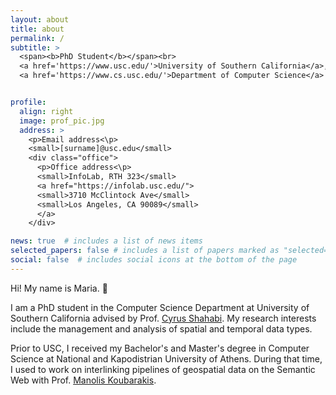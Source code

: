 ```yaml
---
layout: about
title: about
permalink: /
subtitle: >
  <span><b>PhD Student</b></span><br>
  <a href='https://www.usc.edu/'>University of Southern California</a>, 
  <a href='https://www.cs.usc.edu/'>Department of Computer Science</a>


profile:
  align: right
  image: prof_pic.jpg
  address: >
    <p>Email address<\p>
    <small>[surname]@usc.edu</small>
    <div class="office">
      <p>Office address<\p>
      <small>InfoLab, RTH 323</small>
      <a href="https://infolab.usc.edu/">
      <small>3710 McClintock Ave</small>
      <small>Los Angeles, CA 90089</small>
      </a>
    </div>

news: true  # includes a list of news items
selected_papers: false # includes a list of papers marked as "selected={true}"
social: false  # includes social icons at the bottom of the page
---
```


Hi! My name is Maria. :wave:

I am a PhD student in the Computer Science Department at University of Southern California advised by Prof. [Cyrus Shahabi](https://infolab.usc.edu/Shahabi/index.html). My research interests include the management and analysis of spatial and temporal data types.

Prior to USC, I received my Bachelor's and Master's degree in Computer Science at National and Kapodistrian University of Athens. During that time, I used to work on interlinking pipelines of geospatial data on the Semantic Web with Prof. [Manolis Koubarakis](https://cgi.di.uoa.gr/~koubarak/).